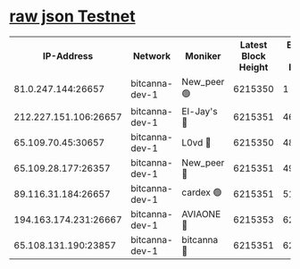 [raw json Testnet](https://rpc-check.bcat.stavr.tech/bcat/rpc-bcat-result.json)
=


<table><tr><th>IP-Address</th><th>Network</th><th>Moniker</th><th>Latest Block Height</th><th>Earliest Block Height</th><th>Catching Up</th><th>Tx Index</th><th>Voting Power</th><th>Scan Time</th></tr><tr><td>81.0.247.144:26657</td><td>bitcanna-dev-1</td><td>New_peer 🟢</td><td>6215350</td><td>1</td><td>False</td><td>on</td><td>0</td><td>2024-01-30T12:02:42.306671659UTC</td></tr><tr><td>212.227.151.106:26657</td><td>bitcanna-dev-1</td><td>El-Jay's 🔴</td><td>6215351</td><td>4670391</td><td>False</td><td>on</td><td>2218164</td><td>2024-01-30T12:02:49.024732430UTC</td></tr><tr><td>65.109.70.45:30657</td><td>bitcanna-dev-1</td><td>L0vd 🔴</td><td>6215350</td><td>4828155</td><td>False</td><td>on</td><td>7920</td><td>2024-01-30T12:02:42.646089875UTC</td></tr><tr><td>65.109.28.177:26357</td><td>bitcanna-dev-1</td><td>New_peer 🔴</td><td>6215351</td><td>4952911</td><td>False</td><td>on</td><td>2237067</td><td>2024-01-30T12:02:49.740265949UTC</td></tr><tr><td>89.116.31.184:26657</td><td>bitcanna-dev-1</td><td>cardex 🟢</td><td>6215351</td><td>5185001</td><td>False</td><td>on</td><td>0</td><td>2024-01-30T12:02:49.400742977UTC</td></tr><tr><td>194.163.174.231:26667</td><td>bitcanna-dev-1</td><td>AVIAONE 🔴</td><td>6215353</td><td>6207061</td><td>False</td><td>on</td><td>1949865</td><td>2024-01-30T12:02:56.616343667UTC</td></tr><tr><td>65.108.131.190:23857</td><td>bitcanna-dev-1</td><td>bitcanna 🔴</td><td>6215351</td><td>6211351</td><td>False</td><td>off</td><td>82269</td><td>2024-01-30T12:02:50.075556166UTC</td></tr></table>